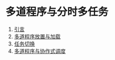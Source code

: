 # 多道程序与分时多任务

1. [引言](lab4/intro.md)
2. [多道程序放置与加载](lab4/multiprogram-place-load.md)
3. [任务切换](lab4/task-switch.md)
4. [多道程序与协作式调度](lab4/multiprogram-coop.md)